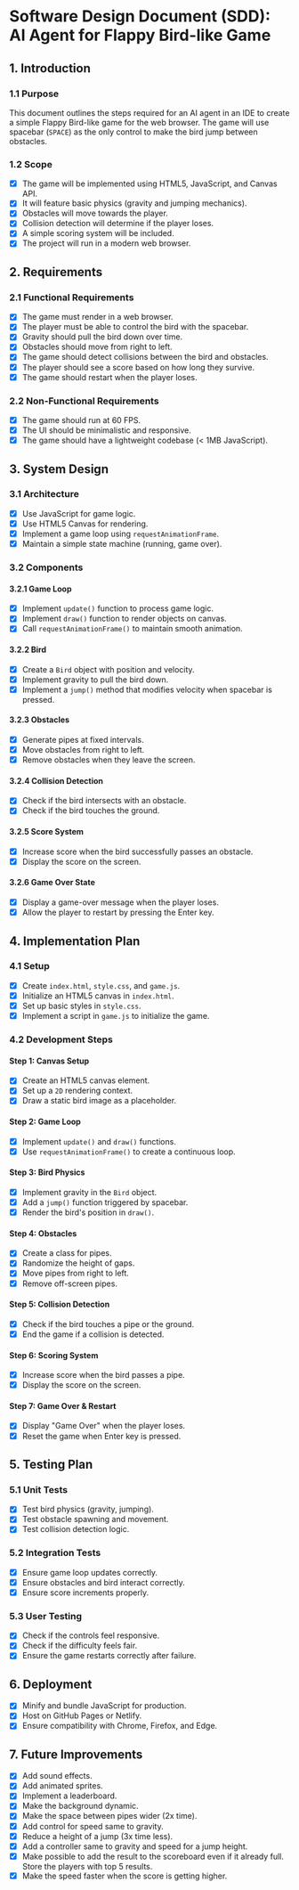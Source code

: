 # Software Design Document (SDD): AI Agent for Flappy Bird-like Game

## 1. Introduction

### 1.1 Purpose
This document outlines the steps required for an AI agent in an IDE to create a simple Flappy Bird-like game for the web browser. The game will use spacebar (`SPACE`) as the only control to make the bird jump between obstacles.

### 1.2 Scope
- [x] The game will be implemented using HTML5, JavaScript, and Canvas API.
- [x] It will feature basic physics (gravity and jumping mechanics).
- [x] Obstacles will move towards the player.
- [x] Collision detection will determine if the player loses.
- [x] A simple scoring system will be included.
- [x] The project will run in a modern web browser.

## 2. Requirements

### 2.1 Functional Requirements
- [x] The game must render in a web browser.
- [x] The player must be able to control the bird with the spacebar.
- [x] Gravity should pull the bird down over time.
- [x] Obstacles should move from right to left.
- [x] The game should detect collisions between the bird and obstacles.
- [x] The player should see a score based on how long they survive.
- [x] The game should restart when the player loses.

### 2.2 Non-Functional Requirements
- [x] The game should run at 60 FPS.
- [x] The UI should be minimalistic and responsive.
- [x] The game should have a lightweight codebase (< 1MB JavaScript).

## 3. System Design

### 3.1 Architecture
- [x] Use JavaScript for game logic.
- [x] Use HTML5 Canvas for rendering.
- [x] Implement a game loop using `requestAnimationFrame`.
- [x] Maintain a simple state machine (running, game over).

### 3.2 Components

#### 3.2.1 Game Loop
- [x] Implement `update()` function to process game logic.
- [x] Implement `draw()` function to render objects on canvas.
- [x] Call `requestAnimationFrame()` to maintain smooth animation.

#### 3.2.2 Bird
- [x] Create a `Bird` object with position and velocity.
- [x] Implement gravity to pull the bird down.
- [x] Implement a `jump()` method that modifies velocity when spacebar is pressed.

#### 3.2.3 Obstacles
- [x] Generate pipes at fixed intervals.
- [x] Move obstacles from right to left.
- [x] Remove obstacles when they leave the screen.

#### 3.2.4 Collision Detection
- [x] Check if the bird intersects with an obstacle.
- [x] Check if the bird touches the ground.

#### 3.2.5 Score System
- [x] Increase score when the bird successfully passes an obstacle.
- [x] Display the score on the screen.

#### 3.2.6 Game Over State
- [x] Display a game-over message when the player loses.
- [x] Allow the player to restart by pressing the Enter key.

## 4. Implementation Plan

### 4.1 Setup
- [x] Create `index.html`, `style.css`, and `game.js`.
- [x] Initialize an HTML5 canvas in `index.html`.
- [x] Set up basic styles in `style.css`.
- [x] Implement a script in `game.js` to initialize the game.

### 4.2 Development Steps

#### Step 1: Canvas Setup
- [x] Create an HTML5 canvas element.
- [x] Set up a `2D` rendering context.
- [x] Draw a static bird image as a placeholder.

#### Step 2: Game Loop
- [x] Implement `update()` and `draw()` functions.
- [x] Use `requestAnimationFrame()` to create a continuous loop.

#### Step 3: Bird Physics
- [x] Implement gravity in the `Bird` object.
- [x] Add a `jump()` function triggered by spacebar.
- [x] Render the bird's position in `draw()`.

#### Step 4: Obstacles
- [x] Create a class for pipes.
- [x] Randomize the height of gaps.
- [x] Move pipes from right to left.
- [x] Remove off-screen pipes.

#### Step 5: Collision Detection
- [x] Check if the bird touches a pipe or the ground.
- [x] End the game if a collision is detected.

#### Step 6: Scoring System
- [x] Increase score when the bird passes a pipe.
- [x] Display the score on the screen.

#### Step 7: Game Over & Restart
- [x] Display "Game Over" when the player loses.
- [x] Reset the game when Enter key is pressed.

## 5. Testing Plan

### 5.1 Unit Tests
- [x] Test bird physics (gravity, jumping).
- [x] Test obstacle spawning and movement.
- [x] Test collision detection logic.

### 5.2 Integration Tests
- [x] Ensure game loop updates correctly.
- [x] Ensure obstacles and bird interact correctly.
- [x] Ensure score increments properly.

### 5.3 User Testing
- [x] Check if the controls feel responsive.
- [x] Check if the difficulty feels fair.
- [x] Ensure the game restarts correctly after failure.

## 6. Deployment

- [x] Minify and bundle JavaScript for production.
- [x] Host on GitHub Pages or Netlify.
- [x] Ensure compatibility with Chrome, Firefox, and Edge.

## 7. Future Improvements

- [x] Add sound effects.
- [x] Add animated sprites.
- [x] Implement a leaderboard.
- [x] Make the background dynamic.
- [x] Make the space between pipes wider (2x time).
- [x] Add control for speed same to gravity.
- [x] Reduce a height of a jump (3x time less).
- [x] Add a controller same to gravity and speed for a jump height.
- [x] Make possible to add the result to the scoreboard even if it already full. Store the players with top 5 results.
- [x] Make the speed faster when the score is getting higher.

